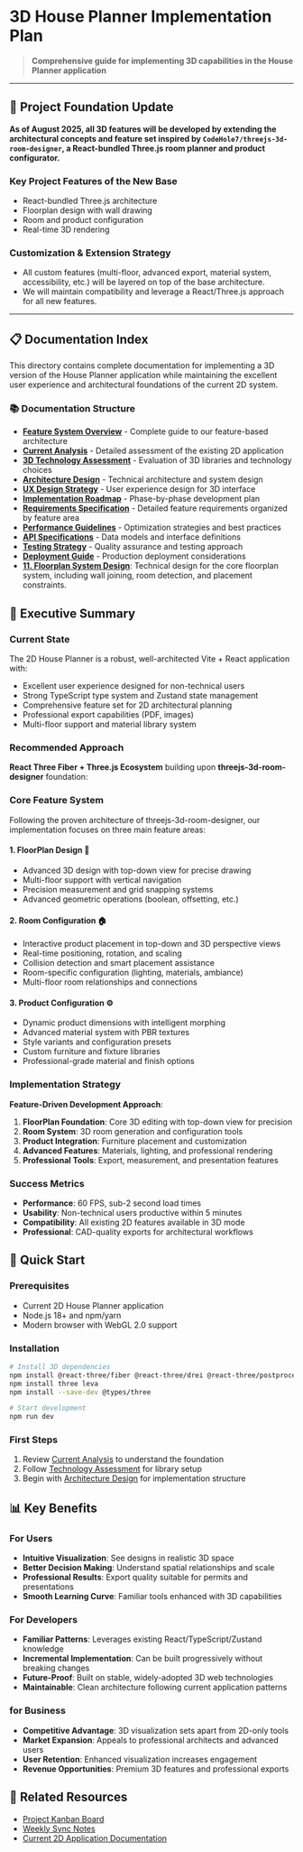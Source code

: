 # 3D House Planner Implementation Plan

> **Comprehensive guide for implementing 3D capabilities in the House Planner application**

---

## 🚨 Project Foundation Update

**As of August 2025, all 3D features will be developed by extending the architectural concepts and feature set inspired by `CodeHole7/threejs-3d-room-designer`, a React-bundled Three.js room planner and product configurator.**

### Key Project Features of the New Base

- React-bundled Three.js architecture
- Floorplan design with wall drawing
- Room and product configuration
- Real-time 3D rendering

### Customization & Extension Strategy

- All custom features (multi-floor, advanced export, material system, accessibility, etc.) will be layered on top of the base architecture.
- We will maintain compatibility and leverage a React/Three.js approach for all new features.

---

## 📋 Documentation Index

This directory contains complete documentation for implementing a 3D version of the House Planner application while maintaining the excellent user experience and architectural foundations of the current 2D system.

### 📚 Documentation Structure

- **[Feature System Overview](./feature-system-overview.md)** - Complete guide to our feature-based architecture
- **[Current Analysis](./01-current-analysis.md)** - Detailed assessment of the existing 2D application
- **[3D Technology Assessment](./02-technology-assessment.md)** - Evaluation of 3D libraries and technology choices
- **[Architecture Design](./03-architecture-design.md)** - Technical architecture and system design
- **[UX Design Strategy](./04-ux-design-strategy.md)** - User experience design for 3D interface
- **[Implementation Roadmap](./05-implementation-roadmap.md)** - Phase-by-phase development plan
- **[Requirements Specification](./06-requirements-specification.md)** - Detailed feature requirements organized by feature area
- **[Performance Guidelines](./07-performance-guidelines.md)** - Optimization strategies and best practices
- **[API Specifications](./08-api-specifications.md)** - Data models and interface definitions
- **[Testing Strategy](./09-testing-strategy.md)** - Quality assurance and testing approach
- **[Deployment Guide](./10-deployment-guide.md)** - Production deployment considerations
- **[11. Floorplan System Design](./11-floorplan-system-design.md)**: Technical design for the core floorplan system, including wall joining, room detection, and placement constraints.

## 🎯 Executive Summary

### Current State

The 2D House Planner is a robust, well-architected Vite + React application with:

- Excellent user experience designed for non-technical users
- Strong TypeScript type system and Zustand state management
- Comprehensive feature set for 2D architectural planning
- Professional export capabilities (PDF, images)
- Multi-floor support and material library system

### Recommended Approach

**React Three Fiber + Three.js Ecosystem** building upon **threejs-3d-room-designer** foundation:

### Core Feature System

Following the proven architecture of threejs-3d-room-designer, our implementation focuses on three main feature areas:

#### 1. **FloorPlan Design** 📐

- Advanced 3D design with top-down view for precise drawing
- Multi-floor support with vertical navigation
- Precision measurement and grid snapping systems
- Advanced geometric operations (boolean, offsetting, etc.)

#### 2. **Room Configuration** 🏠

- Interactive product placement in top-down and 3D perspective views
- Real-time positioning, rotation, and scaling
- Collision detection and smart placement assistance
- Room-specific configuration (lighting, materials, ambiance)
- Multi-floor room relationships and connections

#### 3. **Product Configuration** ⚙️

- Dynamic product dimensions with intelligent morphing
- Advanced material system with PBR textures
- Style variants and configuration presets
- Custom furniture and fixture libraries
- Professional-grade material and finish options

### Implementation Strategy

**Feature-Driven Development Approach**:

1. **FloorPlan Foundation**: Core 3D editing with top-down view for precision
2. **Room System**: 3D room generation and configuration tools
3. **Product Integration**: Furniture placement and customization
4. **Advanced Features**: Materials, lighting, and professional rendering
5. **Professional Tools**: Export, measurement, and presentation features

### Success Metrics

- **Performance**: 60 FPS, sub-2 second load times
- **Usability**: Non-technical users productive within 5 minutes
- **Compatibility**: All existing 2D features available in 3D mode
- **Professional**: CAD-quality exports for architectural workflows

## 🚀 Quick Start

### Prerequisites

- Current 2D House Planner application
- Node.js 18+ and npm/yarn
- Modern browser with WebGL 2.0 support

### Installation

```bash
# Install 3D dependencies
npm install @react-three/fiber @react-three/drei @react-three/postprocessing
npm install three leva
npm install --save-dev @types/three

# Start development
npm run dev
```

### First Steps

1. Review [Current Analysis](./01-current-analysis.md) to understand the foundation
2. Follow [Technology Assessment](./02-technology-assessment.md) for library setup
3. Begin with [Architecture Design](./03-architecture-design.md) for implementation structure

## 📊 Key Benefits

### For Users

- **Intuitive Visualization**: See designs in realistic 3D space
- **Better Decision Making**: Understand spatial relationships and scale
- **Professional Results**: Export quality suitable for permits and presentations
- **Smooth Learning Curve**: Familiar tools enhanced with 3D capabilities

### For Developers

- **Familiar Patterns**: Leverages existing React/TypeScript/Zustand knowledge
- **Incremental Implementation**: Can be built progressively without breaking changes
- **Future-Proof**: Built on stable, widely-adopted 3D web technologies
- **Maintainable**: Clean architecture following current application patterns

### for Business

- **Competitive Advantage**: 3D visualization sets apart from 2D-only tools
- **Market Expansion**: Appeals to professional architects and advanced users
- **User Retention**: Enhanced visualization increases engagement
- **Revenue Opportunities**: Premium 3D features and professional exports

## 🔗 Related Resources

- [Project Kanban Board](https://github.com/users/CodeHole7/projects/1)
- [Weekly Sync Notes](https://example.com/weekly-sync)
- [Current 2D Application Documentation](../../README.md)
